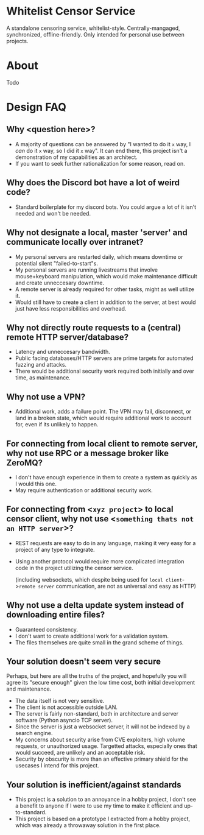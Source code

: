 # Whitelist Censor Service

A standalone censoring service, whitelist-style. Centrally-mangaged, synchronized, offline-friendly. Only intended for personal use between projects.

# About

Todo

# Design FAQ

## Why \<question here\>?

- A majority of questions can be answered by "I wanted to do it `x` way, I _can_ do it `x` way, so I did it `x` way". It can end there, this project isn't a demonstration of my capabilities as an architect.
- If you want to seek further rationalization for some reason, read on.

## Why does the Discord bot have a lot of weird code?

- Standard boilerplate for my discord bots. You could argue a lot of it isn't needed and won't be needed.

## Why not designate a local, master 'server' and communicate locally over intranet?

- My personal servers are restarted daily, which means downtime or potential silent "failed-to-start"s.
- My personal servers are running livestreams that involve mouse+keyboard manipulation, which would make maintenance difficult and create unneccesary downtime.
- A remote server is already required for other tasks, might as well utilize it.
- Would still have to create a client in addition to the server, at best would just have less responsibilities and overhead.

## Why not directly route requests to a (central) remote HTTP server/database?

- Latency and unneccesary bandwidth.
- Public facing databases/HTTP servers are prime targets for automated fuzzing and attacks.
- There would be additional security work required both initially and over time, as maintenance.

## Why not use a VPN?

- Additional work, adds a failure point. The VPN may fail, disconnect, or land in a broken state, which would require additional work to account for, even if its unlikely to happen.

## For connecting from local client to remote server, why not use RPC or a message broker like ZeroMQ?

- I don't have enough experience in them to create a system as quickly as I would this one.
- May require authentication or additional security work.

## For connecting from \<`xyz project`\> to local censor client, why not use \<`something thats not an HTTP server`\>?

- REST requests are easy to do in any language, making it very easy for a project of any type to integrate.
- Using another protocol would require more complicated integration code in the project utilizing the censor service.

  (including websockets, which despite being used for `local client`->`remote server` communication, are not as universal and easy as HTTP)

## Why not use a delta update system instead of downloading entire files?

- Guaranteed consistency.
- I don't want to create additional work for a validation system.
- The files themselves are quite small in the grand scheme of things.

## Your solution doesn't seem very secure

Perhaps, but here are all the truths of the project, and hopefully you will agree its "secure enough" given the low time cost, both initial development and maintenance.

- The data itself is not very sensitive.
- The client is not accessible outside LAN.
- The server is fairly non-standard, both in architecture and server software (Python asyncio TCP server).
- Since the server is just a websocket server, it will not be indexed by a search engine.
- My concerns about security arise from CVE exploiters, high volume requests, or unauthorized usage. Targetted attacks, especially ones that would succeed, are unlikely and an acceptable risk.
- Security by obscurity is more than an effective primary shield for the usecases I intend for this project.

## Your solution is inefficient/against standards

- This project is a solution to an annoyance in a hobby project, I don't see a benefit to anyone if I were to use my time to make it efficient and up-to-standard.
- This project is based on a prototype I extracted from a hobby project, which was already a throwaway solution in the first place.
